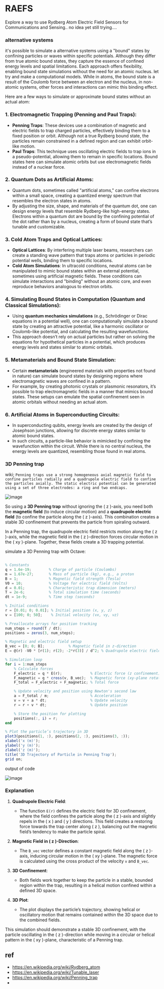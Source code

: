 # RAEFS

Explore a way to use Rydberg Atom Electric Field Sensors for Communications and Sensing.. no idea yet still trying....


### alternative systems
it's possible to simulate a alternative systems using a "bound" states by confining particles or waves within specific potentials. Although they differ from true atomic bound states, they capture the essence of confined energy levels and spatial limitations. Each approach offers flexibility, enabling bound state simulations without the need for an atomic nucleus. let try and make a computational models. While in atoms, the bound state is a result of the Coulomb force between an electron and the nucleus, in non-atomic systems, other forces and interactions can mimic this binding effect.

Here are a few ways to simulate or approximate bound states without an actual atom:

### 1. **Electromagnetic Trapping (Penning and Paul Traps)**:
   - **Penning Traps**: These devices use a combination of magnetic and electric fields to trap charged particles, effectively binding them to a fixed position or orbit. Although not a true Rydberg bound state, the particles remain constrained in a defined region and can exhibit orbit-like motion.
   - **Paul Traps**: This technique uses oscillating electric fields to trap ions in a pseudo-potential, allowing them to remain in specific locations. Bound states here can simulate atomic orbits but use electromagnetic fields instead of a nuclear force.

### 2. **Quantum Dots as Artificial Atoms**:
   - Quantum dots, sometimes called "artificial atoms," can confine electrons within a small space, creating a quantized energy spectrum that resembles the electron states in atoms.
   - By adjusting the size, shape, and materials of the quantum dot, one can design energy levels that resemble Rydberg-like high-energy states. Electrons within a quantum dot are bound by the confining potential of the dot rather than by a nucleus, creating a form of bound state that’s tunable and customizable.

### 3. **Cold Atom Traps and Optical Lattices**:
   - **Optical Lattices**: By interfering multiple laser beams, researchers can create a standing wave pattern that traps atoms or particles in periodic potential wells, binding them to specific locations.
   - **Cold Atom Simulations**: In ultracold conditions, neutral atoms can be manipulated to mimic bound states within an external potential, sometimes using artificial magnetic fields. These conditions can simulate interactions and "binding" without an atomic core, and even reproduce behaviors analogous to electron orbits.

### 4. **Simulating Bound States in Computation (Quantum and Classical Simulations)**:
   - Using **quantum mechanics simulations** (e.g., Schrödinger or Dirac equations in a potential well), one can computationally simulate a bound state by creating an attractive potential, like a harmonic oscillator or Coulomb-like potential, and calculating the resulting wavefunctions.
   - This approach doesn’t rely on actual particles but rather on solving the equations for hypothetical particles in a potential, which produces energy levels and states similar to atomic orbitals.
   
### 5. **Metamaterials and Bound State Simulation**:
   - Certain **metamaterials** (engineered materials with properties not found in nature) can simulate bound states by designing regions where electromagnetic waves are confined in a pattern.
   - For example, by creating photonic crystals or plasmonic resonators, it’s possible to trap electromagnetic fields in a manner that mimics bound states. These setups can emulate the spatial confinement seen in atomic orbitals without needing an actual atom.

### 6. **Artificial Atoms in Superconducting Circuits**:
   - In superconducting qubits, energy levels are created by the design of Josephson junctions, allowing for discrete energy states similar to atomic bound states.
   - In such circuits, a particle-like behavior is mimicked by confining the wavefunction within the circuit. While there is no central nucleus, the energy levels are quantized, resembling those found in real atoms.





### 3D Penning trap
wiki; `Penning traps use a strong homogeneous axial magnetic field to confine particles radially and a quadrupole electric field to confine the particles axially. The static electric potential can be generated using a set of three electrodes: a ring and two endcaps.`

![image](https://github.com/user-attachments/assets/681b8cbd-bcda-404c-a92c-7491f2665ba6)


So using a **3D Penning trap** without ignoring the \( z \)-axis, you need both the **magnetic field** (to induce circular motion) and a **quadrupole electric field** (to confine the particle along the \( z \)-axis). This combination creates a stable 3D confinement that prevents the particle from spiraling outward.

In a Penning trap, the quadrupole electric field restricts motion along the \( z \)-axis, while the magnetic field in the \( z \)-direction forces circular motion in the \( xy \)-plane. Together, these fields create a 3D trapping potential.

simulate a 3D Penning trap with Octave:

```octave
 
% Constants
q = 1.6e-19;        % Charge of particle (Coulombs)
m = 1.67e-27;       % Mass of particle (kg), e.g., a proton
B = 1;              % Magnetic field strength (Tesla)
V0 = 10;            % Voltage for electric field (Volts)
d = 0.01;           % Characteristic trap dimension (meters)
T = 2e-6;           % Total simulation time (seconds)
dt = 1e-9;          % Time step (seconds)

% Initial conditions
r = [0.01; 0; 0.01]; % Initial position (x, y, z)
v = [100; 0; 50];    % Initial velocity (vx, vy, vz)

% Preallocate arrays for position tracking
num_steps = round(T / dt);
positions = zeros(3, num_steps);

% Magnetic and electric field setup
B_vec = [0; 0; B];           % Magnetic field in z-direction
E = @(r) -V0 * [r(1); r(2); -2*r(3)] / d^2; % Quadrupole electric field

% Simulation loop
for i = 1:num_steps
    % Calculate forces
    F_electric = q * E(r);             % Electric force (z confinement)
    F_magnetic = q * cross(v, B_vec);  % Magnetic force (xy-plane rotation)
    F_total = F_electric + F_magnetic; % Total force

    % Update velocity and position using Newton's second law
    a = F_total / m;                   % Acceleration
    v = v + a * dt;                    % Update velocity
    r = r + v * dt;                    % Update position

    % Store the position for plotting
    positions(:, i) = r;
end

% Plot the particle’s trajectory in 3D
plot3(positions(1, :), positions(2, :), positions(3, :));
xlabel('x (m)');
ylabel('y (m)');
zlabel('z (m)');
title('3D Trajectory of Particle in Penning Trap');
grid on;
```

output of code

![image](https://github.com/user-attachments/assets/679e28a9-f69c-4476-a6b5-0a8083e3205f)


### Explanation

1. **Quadrupole Electric Field**:
   - The function `E(r)` defines the electric field for 3D confinement, where the field confines the particle along the \( z \)-axis and slightly repels in the \( x \) and \( y \) directions. This field creates a restoring force towards the trap center along \( z \), balancing out the magnetic field’s tendency to make the particle spiral.

2. **Magnetic Field in \( z \)-Direction**:
   - The `B_vec` vector defines a constant magnetic field along the \( z \)-axis, inducing circular motion in the \( xy \)-plane. The magnetic force is calculated using the cross product of the velocity `v` and `B_vec`.

3. **3D Confinement**:
   - Both fields work together to keep the particle in a stable, bounded region within the trap, resulting in a helical motion confined within a defined 3D space.

4. **3D Plot**:
   - The plot displays the particle’s trajectory, showing helical or oscillatory motion that remains contained within the 3D space due to the combined fields.

This simulation should demonstrate a stable 3D confinement, with the particle oscillating in the \( z \)-direction while moving in a circular or helical pattern in the \( xy \)-plane, characteristic of a Penning trap.


## ref
- https://en.wikipedia.org/wiki/Rydberg_atom
- https://en.wikipedia.org/wiki/Tunable_laser
- https://en.wikipedia.org/wiki/Penning_trap
- 
